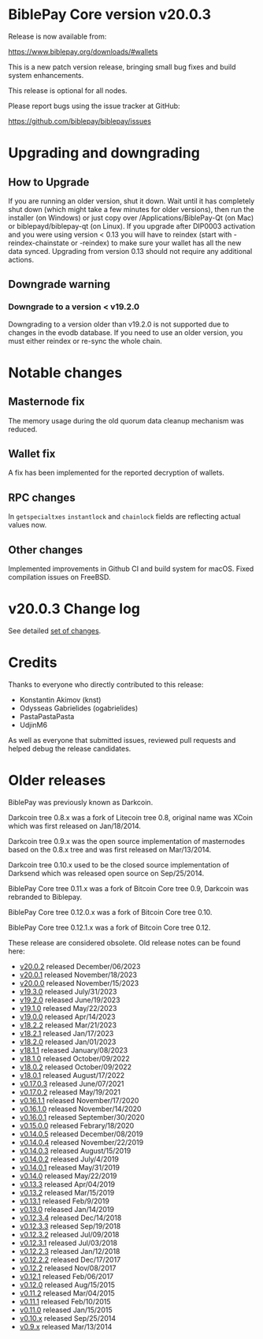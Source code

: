 # BiblePay Core version v20.0.3

Release is now available from:

  <https://www.biblepay.org/downloads/#wallets>

This is a new patch version release, bringing small bug fixes and build system enhancements.

This release is optional for all nodes.

Please report bugs using the issue tracker at GitHub:

  <https://github.com/biblepay/biblepay/issues>


# Upgrading and downgrading

## How to Upgrade

If you are running an older version, shut it down. Wait until it has completely
shut down (which might take a few minutes for older versions), then run the
installer (on Windows) or just copy over /Applications/BiblePay-Qt (on Mac) or
biblepayd/biblepay-qt (on Linux). If you upgrade after DIP0003 activation and you were
using version < 0.13 you will have to reindex (start with -reindex-chainstate
or -reindex) to make sure your wallet has all the new data synced. Upgrading
from version 0.13 should not require any additional actions.

## Downgrade warning

### Downgrade to a version < v19.2.0

Downgrading to a version older than v19.2.0 is not supported due to changes
in the evodb database. If you need to use an older version, you must either
reindex or re-sync the whole chain.

# Notable changes

## Masternode fix

The memory usage during the old quorum data cleanup mechanism was reduced.

## Wallet fix

A fix has been implemented for the reported decryption of wallets.

## RPC changes

In `getspecialtxes` `instantlock` and `chainlock` fields are reflecting actual values now.

## Other changes

Implemented improvements in Github CI and build system for macOS. Fixed compilation issues on FreeBSD.


# v20.0.3 Change log

See detailed [set of changes][set-of-changes].

# Credits

Thanks to everyone who directly contributed to this release:

- Konstantin Akimov (knst)
- Odysseas Gabrielides (ogabrielides)
- PastaPastaPasta
- UdjinM6

As well as everyone that submitted issues, reviewed pull requests and helped
debug the release candidates.

# Older releases

BiblePay was previously known as Darkcoin.

Darkcoin tree 0.8.x was a fork of Litecoin tree 0.8, original name was XCoin
which was first released on Jan/18/2014.

Darkcoin tree 0.9.x was the open source implementation of masternodes based on
the 0.8.x tree and was first released on Mar/13/2014.

Darkcoin tree 0.10.x used to be the closed source implementation of Darksend
which was released open source on Sep/25/2014.

BiblePay Core tree 0.11.x was a fork of Bitcoin Core tree 0.9,
Darkcoin was rebranded to Biblepay.

BiblePay Core tree 0.12.0.x was a fork of Bitcoin Core tree 0.10.

BiblePay Core tree 0.12.1.x was a fork of Bitcoin Core tree 0.12.

These release are considered obsolete. Old release notes can be found here:

- [v20.0.2](https://github.com/biblepay/biblepay/blob/master/doc/release-notes/biblepay/release-notes-20.0.2.md) released December/06/2023
- [v20.0.1](https://github.com/biblepay/biblepay/blob/master/doc/release-notes/biblepay/release-notes-20.0.1.md) released November/18/2023
- [v20.0.0](https://github.com/biblepay/biblepay/blob/master/doc/release-notes/biblepay/release-notes-20.0.0.md) released November/15/2023
- [v19.3.0](https://github.com/biblepay/biblepay/blob/master/doc/release-notes/biblepay/release-notes-19.3.0.md) released July/31/2023
- [v19.2.0](https://github.com/biblepay/biblepay/blob/master/doc/release-notes/biblepay/release-notes-19.2.0.md) released June/19/2023
- [v19.1.0](https://github.com/biblepay/biblepay/blob/master/doc/release-notes/biblepay/release-notes-19.1.0.md) released May/22/2023
- [v19.0.0](https://github.com/biblepay/biblepay/blob/master/doc/release-notes/biblepay/release-notes-19.0.0.md) released Apr/14/2023
- [v18.2.2](https://github.com/biblepay/biblepay/blob/master/doc/release-notes/biblepay/release-notes-18.2.2.md) released Mar/21/2023
- [v18.2.1](https://github.com/biblepay/biblepay/blob/master/doc/release-notes/biblepay/release-notes-18.2.1.md) released Jan/17/2023
- [v18.2.0](https://github.com/biblepay/biblepay/blob/master/doc/release-notes/biblepay/release-notes-18.2.0.md) released Jan/01/2023
- [v18.1.1](https://github.com/biblepay/biblepay/blob/master/doc/release-notes/biblepay/release-notes-18.1.1.md) released January/08/2023
- [v18.1.0](https://github.com/biblepay/biblepay/blob/master/doc/release-notes/biblepay/release-notes-18.1.0.md) released October/09/2022
- [v18.0.2](https://github.com/biblepay/biblepay/blob/master/doc/release-notes/biblepay/release-notes-18.0.2.md) released October/09/2022
- [v18.0.1](https://github.com/biblepay/biblepay/blob/master/doc/release-notes/biblepay/release-notes-18.0.1.md) released August/17/2022
- [v0.17.0.3](https://github.com/biblepay/biblepay/blob/master/doc/release-notes/biblepay/release-notes-0.17.0.3.md) released June/07/2021
- [v0.17.0.2](https://github.com/biblepay/biblepay/blob/master/doc/release-notes/biblepay/release-notes-0.17.0.2.md) released May/19/2021
- [v0.16.1.1](https://github.com/biblepay/biblepay/blob/master/doc/release-notes/biblepay/release-notes-0.16.1.1.md) released November/17/2020
- [v0.16.1.0](https://github.com/biblepay/biblepay/blob/master/doc/release-notes/biblepay/release-notes-0.16.1.0.md) released November/14/2020
- [v0.16.0.1](https://github.com/biblepay/biblepay/blob/master/doc/release-notes/biblepay/release-notes-0.16.0.1.md) released September/30/2020
- [v0.15.0.0](https://github.com/biblepay/biblepay/blob/master/doc/release-notes/biblepay/release-notes-0.15.0.0.md) released Febrary/18/2020
- [v0.14.0.5](https://github.com/biblepay/biblepay/blob/master/doc/release-notes/biblepay/release-notes-0.14.0.5.md) released December/08/2019
- [v0.14.0.4](https://github.com/biblepay/biblepay/blob/master/doc/release-notes/biblepay/release-notes-0.14.0.4.md) released November/22/2019
- [v0.14.0.3](https://github.com/biblepay/biblepay/blob/master/doc/release-notes/biblepay/release-notes-0.14.0.3.md) released August/15/2019
- [v0.14.0.2](https://github.com/biblepay/biblepay/blob/master/doc/release-notes/biblepay/release-notes-0.14.0.2.md) released July/4/2019
- [v0.14.0.1](https://github.com/biblepay/biblepay/blob/master/doc/release-notes/biblepay/release-notes-0.14.0.1.md) released May/31/2019
- [v0.14.0](https://github.com/biblepay/biblepay/blob/master/doc/release-notes/biblepay/release-notes-0.14.0.md) released May/22/2019
- [v0.13.3](https://github.com/biblepay/biblepay/blob/master/doc/release-notes/biblepay/release-notes-0.13.3.md) released Apr/04/2019
- [v0.13.2](https://github.com/biblepay/biblepay/blob/master/doc/release-notes/biblepay/release-notes-0.13.2.md) released Mar/15/2019
- [v0.13.1](https://github.com/biblepay/biblepay/blob/master/doc/release-notes/biblepay/release-notes-0.13.1.md) released Feb/9/2019
- [v0.13.0](https://github.com/biblepay/biblepay/blob/master/doc/release-notes/biblepay/release-notes-0.13.0.md) released Jan/14/2019
- [v0.12.3.4](https://github.com/biblepay/biblepay/blob/master/doc/release-notes/biblepay/release-notes-0.12.3.4.md) released Dec/14/2018
- [v0.12.3.3](https://github.com/biblepay/biblepay/blob/master/doc/release-notes/biblepay/release-notes-0.12.3.3.md) released Sep/19/2018
- [v0.12.3.2](https://github.com/biblepay/biblepay/blob/master/doc/release-notes/biblepay/release-notes-0.12.3.2.md) released Jul/09/2018
- [v0.12.3.1](https://github.com/biblepay/biblepay/blob/master/doc/release-notes/biblepay/release-notes-0.12.3.1.md) released Jul/03/2018
- [v0.12.2.3](https://github.com/biblepay/biblepay/blob/master/doc/release-notes/biblepay/release-notes-0.12.2.3.md) released Jan/12/2018
- [v0.12.2.2](https://github.com/biblepay/biblepay/blob/master/doc/release-notes/biblepay/release-notes-0.12.2.2.md) released Dec/17/2017
- [v0.12.2](https://github.com/biblepay/biblepay/blob/master/doc/release-notes/biblepay/release-notes-0.12.2.md) released Nov/08/2017
- [v0.12.1](https://github.com/biblepay/biblepay/blob/master/doc/release-notes/biblepay/release-notes-0.12.1.md) released Feb/06/2017
- [v0.12.0](https://github.com/biblepay/biblepay/blob/master/doc/release-notes/biblepay/release-notes-0.12.0.md) released Aug/15/2015
- [v0.11.2](https://github.com/biblepay/biblepay/blob/master/doc/release-notes/biblepay/release-notes-0.11.2.md) released Mar/04/2015
- [v0.11.1](https://github.com/biblepay/biblepay/blob/master/doc/release-notes/biblepay/release-notes-0.11.1.md) released Feb/10/2015
- [v0.11.0](https://github.com/biblepay/biblepay/blob/master/doc/release-notes/biblepay/release-notes-0.11.0.md) released Jan/15/2015
- [v0.10.x](https://github.com/biblepay/biblepay/blob/master/doc/release-notes/biblepay/release-notes-0.10.0.md) released Sep/25/2014
- [v0.9.x](https://github.com/biblepay/biblepay/blob/master/doc/release-notes/biblepay/release-notes-0.9.0.md) released Mar/13/2014

[set-of-changes]: https://github.com/biblepay/biblepay/compare/v20.0.2...biblepay:v20.0.3
